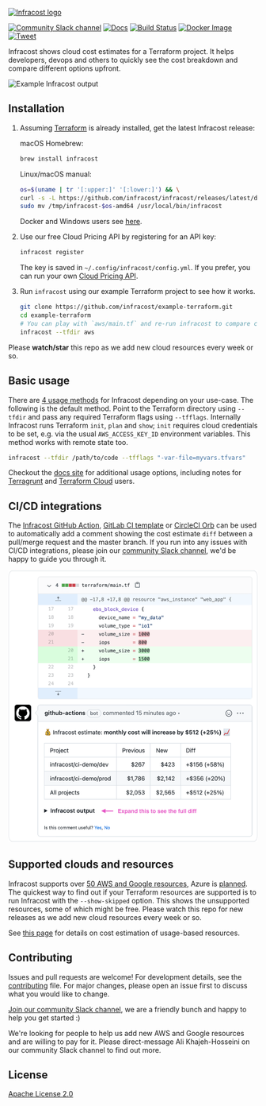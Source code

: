 <a href="https://www.infracost.io"><img src="https://raw.githubusercontent.com/infracost/infracost/master/assets/logo.svg" width=320 alt="Infracost logo" /></a>

<a href="https://www.infracost.io/community-chat"><img alt="Community Slack channel" src="https://img.shields.io/badge/chat-Slack-%234a154b"/></a>
<a href="https://www.infracost.io/docs/"><img alt="Docs" src="https://img.shields.io/badge/docs-blue"/></a>
<a href="https://github.com/infracost/infracost/actions?query=workflow%3AGo+branch%3Amaster"><img alt="Build Status" src="https://img.shields.io/github/workflow/status/infracost/infracost/Go/master"/></a>
<a href="https://hub.docker.com/r/infracost/infracost/tags"><img alt="Docker Image" src="https://img.shields.io/docker/cloud/build/infracost/infracost"/></a>
<a href="https://twitter.com/intent/tweet?text=Get%20cost%20estimates%20for%20cloud%20infrastructure%20in%20pull%20requests!&url=https://www.infracost.io&hashtags=cloud,cost,aws,IaC,terraform"><img alt="Tweet" src="https://img.shields.io/twitter/url/http/shields.io.svg?style=social"/></a>

Infracost shows cloud cost estimates for a Terraform project. It helps developers, devops and others to quickly see the cost breakdown and compare different options upfront.

<img src="https://raw.githubusercontent.com/infracost/infracost/master/assets/screenshot.png" width=600 alt="Example Infracost output" />

## Installation

1. Assuming [Terraform](https://www.terraform.io/downloads.html) is already installed, get the latest Infracost release:

    macOS Homebrew:
    ```sh
    brew install infracost
    ```

    Linux/macOS manual:
    ```sh
    os=$(uname | tr '[:upper:]' '[:lower:]') && \
    curl -s -L https://github.com/infracost/infracost/releases/latest/download/infracost-$os-amd64.tar.gz | tar xz -C /tmp && \
    sudo mv /tmp/infracost-$os-amd64 /usr/local/bin/infracost
    ```

    Docker and Windows users see [here](https://www.infracost.io/docs/#installation).

2.	Use our free Cloud Pricing API by registering for an API key:
    ```sh
    infracost register
    ```

    The key is saved in `~/.config/infracost/config.yml`. If you prefer, you can run your own [Cloud Pricing API](https://www.infracost.io/docs/faq#can-i-run-my-own-cloud-pricing-api).

3.  Run `infracost` using our example Terraform project to see how it works.
    ```sh
    git clone https://github.com/infracost/example-terraform.git
    cd example-terraform
    # You can play with `aws/main.tf` and re-run infracost to compare costs
    infracost --tfdir aws
    ```

Please **watch/star** this repo as we add new cloud resources every week or so.

## Basic usage

There are [4 usage methods](https://www.infracost.io/docs/#usage-methods) for Infracost depending on your use-case. The following is the default method. Point to the Terraform directory using `--tfdir` and pass any required Terraform flags using `--tfflags`. Internally Infracost runs Terraform `init`, `plan` and `show`; `init` requires cloud credentials to be set, e.g. via the usual `AWS_ACCESS_KEY_ID` environment variables. This method works with remote state too.
  ```sh
  infracost --tfdir /path/to/code --tfflags "-var-file=myvars.tfvars"
  ```

Checkout the [docs site](https://www.infracost.io/docs/) for additional usage options, including notes for [Terragrunt](https://www.infracost.io/docs/terragrunt) and [Terraform Cloud](https://www.infracost.io/docs/terraform_cloud_enterprise) users.

## CI/CD integrations

The [Infracost GitHub Action](https://www.infracost.io/docs/integrations#github-action), [GitLab CI template](https://www.infracost.io/docs/integrations#gitlab-ci) or [CircleCI Orb](https://www.infracost.io/docs/integrations#circleci) can be used to automatically add a comment showing the cost estimate `diff` between a pull/merge request and the master branch. If you run into any issues with CI/CD integrations, please join our [community Slack channel](https://www.infracost.io/community-chat), we'd be happy to guide you through it.

<img src="https://raw.githubusercontent.com/infracost/infracost-gh-action/master/screenshot.png" width=600 alt="Example infracost diff usage" />

## Supported clouds and resources

Infracost supports over [50 AWS and Google resources](https://www.infracost.io/docs/supported_resources/), Azure is [planned](https://github.com/infracost/infracost/issues/64). The quickest way to find out if your Terraform resources are supported is to run Infracost with the `--show-skipped` option. This shows the unsupported resources, some of which might be free. Please watch this repo for new releases as we add new cloud resources every week or so.

See [this page](https://www.infracost.io/docs/usage_based_resources) for details on cost estimation of usage-based resources.

## Contributing

Issues and pull requests are welcome! For development details, see the [contributing](CONTRIBUTING.md) file. For major changes, please open an issue first to discuss what you would like to change.

[Join our community Slack channel](https://www.infracost.io/community-chat), we are a friendly bunch and happy to help you get started :)

We're looking for people to help us add new AWS and Google resources and are willing to pay for it. Please direct-message Ali Khajeh-Hosseini on our community Slack channel to find out more.

## License

[Apache License 2.0](https://choosealicense.com/licenses/apache-2.0/)
